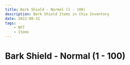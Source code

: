 ```yaml
---
title: Bark Shield - Normal (1 - 100)
description: Bark Shield Items in Chia Inventory
date: 2022-08-31
tags:
    - NFT
    - Items
---
```


# Bark Shield - Normal (1 - 100)

